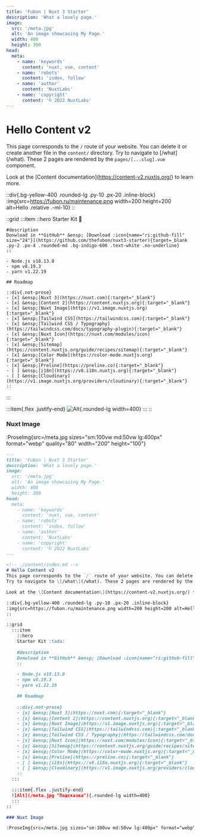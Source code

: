 ```yaml
---
title: 'Fubon | Nuxt 3 Starter'
description: 'What a lovely page.'
image:
  src: '/meta.jpg'
  alt: 'An image showcasing My Page.'
  width: 400
  height: 300
head:
  meta:
    - name: 'keywords'
      content: 'nuxt, vue, content'
    - name: 'robots'
      content: 'index, follow'
    - name: 'author'
      content: 'NuxtLabs'
    - name: 'copyright'
      content: '© 2022 NuxtLabs'
---
```


<!-- ./content/index.md -->
# Hello Content v2
This page corresponds to the `/` route of your website. You can delete it or create another file in the `content/` directory. 
Try to navigate to \[/what\](/what). These 2 pages are rendered by the `pages/[...slug].vue` component.

Look at the \[Content documentation\](https://content-v2.nuxtjs.org/) to learn more.

::div{.bg-yellow-400 .rounded-lg .py-10 .px-20 .inline-block}
:img{src=https://fubon.ru/maintenance.png width=200 height=200 alt=Hello .relative .-ml-10}
::

::grid
  :::item
    ::hero
    Starter Kit :tada:
   
    #description
    Donwload in **GitHub** &ensp; [Download :icon{name="ri:github-fill" size="24"}](https://github.com/thefubon/nuxt3-starter){target=_blank .py-2 .px-4 .rounded-md .bg-indigo-600 .text-white .no-underline}
    ::

    - Node.js v18.13.0
    - npm v8.19.3
    - yarn v1.22.19

    ## Roadmap
    
    ::div{.not-prose}
    - [x] &ensp;[Nuxt 3](https://nuxt.com){:target="_blank"}
    - [x] &ensp;[Content 2](https://content.nuxtjs.org){:target="_blank"}
    - [x] &ensp;[Nuxt Image](https://v1.image.nuxtjs.org){:target="_blank"}
    - [x] &ensp;[Tailwind CSS](https://tailwindcss.com){:target="_blank"}
    - [x] &ensp;[Tailwind CSS / Typography](https://tailwindcss.com/docs/typography-plugin){:target="_blank"}
    - [x] &ensp;[Nuxt Icon](https://nuxt.com/modules/icon){:target="_blank"}
    - [x] &ensp;[Sitemap](https://content.nuxtjs.org/guide/recipes/sitemap){:target="_blank"}
    - [x] &ensp;[Color Mode](https://color-mode.nuxtjs.org){:target="_blank"}
    - [x] &ensp;[Preline](https://preline.co){:target="_blank"}
    - [ ] &ensp;[i18n](https://v8.i18n.nuxtjs.org){:target="_blank"}
    - [ ] &ensp;[Cloudinary](https://v1.image.nuxtjs.org/providers/cloudinary){:target="_blank"}
    ::
  :::

  :::item{.flex .justify-end}
  ![Alt](/meta.jpg "Подсказка"){.rounded-lg width=400}
  :::
::

### Nuxt Image

:ProseImg{src=/meta.jpg sizes="sm:100vw md:50vw lg:400px" format="webp" quality="80" width="200" height="100"}


```md
---
title: 'Fubon | Nuxt 3 Starter'
description: 'What a lovely page.'
image:
  src: '/meta.jpg'
  alt: 'An image showcasing My Page.'
  width: 400
  height: 300
head:
  meta:
    - name: 'keywords'
      content: 'nuxt, vue, content'
    - name: 'robots'
      content: 'index, follow'
    - name: 'author'
      content: 'NuxtLabs'
    - name: 'copyright'
      content: '© 2022 NuxtLabs'
---

<!-- ./content/index.md -->
# Hello Content v2
This page corresponds to the `/` route of your website. You can delete it or create another file in the `content/` directory. 
Try to navigate to \[/what\](/what). These 2 pages are rendered by the `pages/[...slug].vue` component.

Look at the \[Content documentation\](https://content-v2.nuxtjs.org/) to learn more.

::div{.bg-yellow-400 .rounded-lg .py-10 .px-20 .inline-block}
:img{src=https://fubon.ru/maintenance.png width=200 height=200 alt=Hello .relative .-ml-10}
::

::grid
  :::item
    ::hero
    Starter Kit :tada:
   
    #description
    Donwload in **GitHub** &ensp; [Download :icon{name="ri:github-fill" size="24"}](https://github.com/thefubon/nuxt3-starter){target=_blank .py-2 .px-4 .rounded-md .bg-indigo-600 .text-white .no-underline}
    ::

    - Node.js v18.13.0
    - npm v8.19.3
    - yarn v1.22.19

    ## Roadmap
    
    ::div{.not-prose}
    - [x] &ensp;[Nuxt 3](https://nuxt.com){:target="_blank"}
    - [x] &ensp;[Content 2](https://content.nuxtjs.org){:target="_blank"}
    - [x] &ensp;[Nuxt Image](https://v1.image.nuxtjs.org){:target="_blank"}
    - [x] &ensp;[Tailwind CSS](https://tailwindcss.com){:target="_blank"}
    - [x] &ensp;[Tailwind CSS / Typography](https://tailwindcss.com/docs/typography-plugin){:target="_blank"}
    - [x] &ensp;[Nuxt Icon](https://nuxt.com/modules/icon){:target="_blank"}
    - [x] &ensp;[Sitemap](https://content.nuxtjs.org/guide/recipes/sitemap){:target="_blank"}
    - [x] &ensp;[Color Mode](https://color-mode.nuxtjs.org){:target="_blank"}
    - [x] &ensp;[Preline](https://preline.co){:target="_blank"}
    - [ ] &ensp;[i18n](https://v8.i18n.nuxtjs.org){:target="_blank"}
    - [ ] &ensp;[Cloudinary](https://v1.image.nuxtjs.org/providers/cloudinary){:target="_blank"}
    ::
  :::

  :::item{.flex .justify-end}
  ![Alt](/meta.jpg "Подсказка"){.rounded-lg width=400}
  :::
::

### Nuxt Image

:ProseImg{src=/meta.jpg sizes="sm:100vw md:50vw lg:400px" format="webp" quality="80" width="200" height="100"}
```